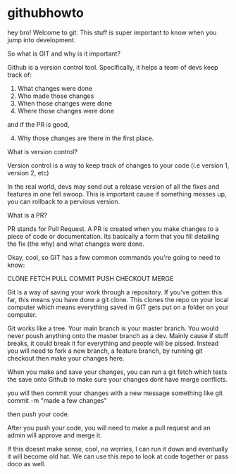 # githubhowto

hey bro! Welcome to git.  This stuff is super important to know when you jump into development.

So what is GIT and why is it important?

Github is a version control tool.  Specifically, it helps a team of devs keep track of:

1. What changes were done
2. Who made those changes
3. When those changes were done
4. Where those changes were done

and if the PR is good,

4. Why those changes are there in the first place.  

What is version control?  

Version control is a way to keep track of changes to your code (i.e version 1, version 2, etc)

In the real world, devs may send out a release version of all the fixes and features in one fell
swoop.  This is important cause if something messes up, you can rollback to a pervious version.

What is a PR?

PR stands for Pull Request.  A PR is created when you make changes to a piece of code or documentation.
Its basically a form that you fill detailing the fix (the why) and what changes were done.

Okay, cool, so GIT has a few common commands you're going to need to know:

CLONE
FETCH
PULL
COMMIT
PUSH
CHECKOUT
MERGE

Git is a way of saving your work through a repository.  If you've gotten this far, this means you
have done a git clone.  This clones the repo on your local computer which means everything saved in GIT
gets put on a folder on your computer.  

Git works like a tree.  Your main branch is your master branch.  You would never poush anything onto the master branch as
a dev.  Mainly cause if stuff breaks, it could break it for everything and people will be pissed.  Instead you will need
to fork a new branch, a feature branch, by running git checkout then make your changes here.

When you make and save your changes, you can run a git fetch which tests the save onto Github to make sure
your changes dont have merge conflicts.

you will then commit your changes with a new message something like git commit -m "made a few changes"

then push your code.

After you push your code, you will need to make a pull request and an admin will approve and merge it.

If this doesnt make sense, cool, no worries, I can run it down and eventually it will become old hat.  We can use this
repo to look at code together or pass doco as well. 
